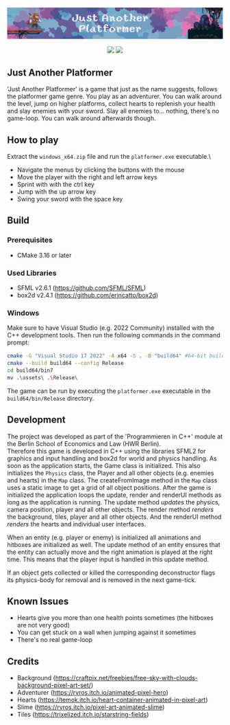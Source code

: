 ![Banner Image](/banner.png)

<p align="center">
  <img src="https://github.com/OGNylux/cpp-game/actions/workflows/ci.yml/badge.svg" />
  <img src="https://badgen.net/github/release/OGNylux/cpp-game" />
</p>

## Just Another Platformer

'Just Another Platformer' is a game that just as the name suggests, follows the platformer game genre. You play as an adventurer.
You can walk around the level, jump on higher platforms, collect hearts to replenish your health and slay enemies with your sword.
Slay all enemies to... nothing, there's no game-loop. You can walk around afterwards though.

## How to play
Extract the `windows_x64.zip` file and run the `platformer.exe` executable.\
- Navigate the menus by clicking the buttons with the mouse
- Move the player with the right and left arrow keys
- Sprint with with the ctrl key
- Jump with the up arrow key
- Swing your sword with the space key

## Build

### Prerequisites

- CMake 3.16 or later

### Used Libraries

- SFML v2.6.1 (https://github.com/SFML/SFML)
- box2d v2.4.1 (https://github.com/erincatto/box2d)

### Windows

Make sure to have Visual Studio (e.g. 2022 Community) installed with the C++ development tools. Then run the following
commands in the command prompt:

```bash
cmake -G "Visual Studio 17 2022" -A x64 -S . -B "build64" #64-bit build
cmake --build build64 --config Release
cd build64/bin7
mv .\assets\ .\Release\
```
The game can be run by executing the `platformer.exe` executable in the `build64/bin/Release` directory.

## Development

The project was developed as part of the 'Programmieren in C++' module at the Berlin School of Economics and Law (HWR
Berlin).\
Therefore this game is developed in C++ using the libraries SFML2 for graphics and input handling and box2d for world and physics handling.
As soon as the application starts, the Game class is initialized. This also initializes the `Physics` class, the Player and all other objects (e.g. enemies and hearts) in the `Map` class.
The createFromImage method in the `Map` class uses a static image to get a grid of all object positions.
After the game is initialized the application loops the update, render and renderUI methods as long as the application is running.
The update method _updates_ the physics, camera position, player and all other objects.
The render method _renders_ the background, tiles, player and all other objects.
And the renderUI method _renders_ the hearts and individual user interfaces.

When an entity (e.g. player or enemy) is initialized all animations and hitboxes are initialized as well.
The update method of an entity ensures that the entity can actually move and the right animation is played at the right time. 
This means that the player input is handled in this update method.

If an object gets collected or killed the corresponding deconstructor flags its physics-body for removal and is removed in the next game-tick.

## Known Issues

- Hearts give you more than one health points sometimes (the hitboxes are not very good)
- You can get stuck on a wall when jumping against it sometimes
- There's no real game-loop

## Credits

- Background (https://craftpix.net/freebies/free-sky-with-clouds-background-pixel-art-set/)
- Adventurer (https://rvros.itch.io/animated-pixel-hero)
- Hearts (https://temok.itch.io/heart-container-animated-in-pixel-art)
- Slime (https://rvros.itch.io/pixel-art-animated-slime)
- Tiles (https://trixelized.itch.io/starstring-fields)
